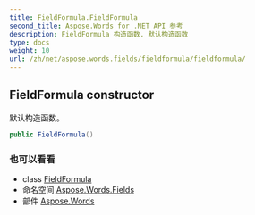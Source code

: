 ```yaml
---
title: FieldFormula.FieldFormula
second_title: Aspose.Words for .NET API 参考
description: FieldFormula 构造函数. 默认构造函数
type: docs
weight: 10
url: /zh/net/aspose.words.fields/fieldformula/fieldformula/
---
```

## FieldFormula constructor

默认构造函数。

```csharp
public FieldFormula()
```

### 也可以看看

* class [FieldFormula](../)
* 命名空间 [Aspose.Words.Fields](../../fieldformula/)
* 部件 [Aspose.Words](../../../)


